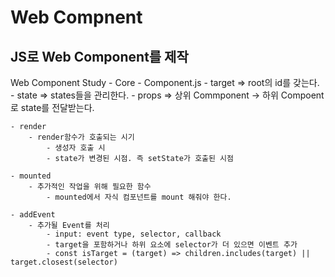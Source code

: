 # Web Compnent

## JS로 Web Component를 제작

Web Component Study
    - Core
        - Component.js
            - target => root의 id를 갖는다.
            - state => states들을 관리한다.
            - props => 상위 Commponent -> 하위 Compoent로 state를 전달받는다.

    - render
        - render함수가 호출되는 시기
            - 생성자 호출 시
            - state가 변경된 시점. 즉 setState가 호출된 시점
    
    - mounted
        - 추가적인 작업을 위해 필요한 함수
            - mounted에서 자식 컴포넌트를 mount 해줘야 한다.

    - addEvent
        - 추가될 Event를 처리
            - input: event type, selector, callback
            - target을 포함하거나 하위 요소에 selector가 더 있으면 이벤트 추가
            - const isTarget = (target) => children.includes(target) || target.closest(selector)